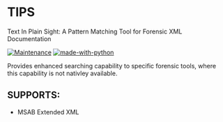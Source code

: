 # TIPS
Text In Plain Sight: A Pattern Matching Tool for Forensic XML Documentation

[![Maintenance](https://img.shields.io/badge/Maintained%3F-yes-green.svg)](https://GitHub.com/Naereen/StrapDown.js/graphs/commit-activity) [![made-with-python](https://img.shields.io/badge/Made%20with-Python-1f425f.svg)](https://www.python.org/)

Provides enhanced searching capability to specific forensic tools, where this capability is not nativley available. 

## SUPPORTS:
* MSAB Extended XML
